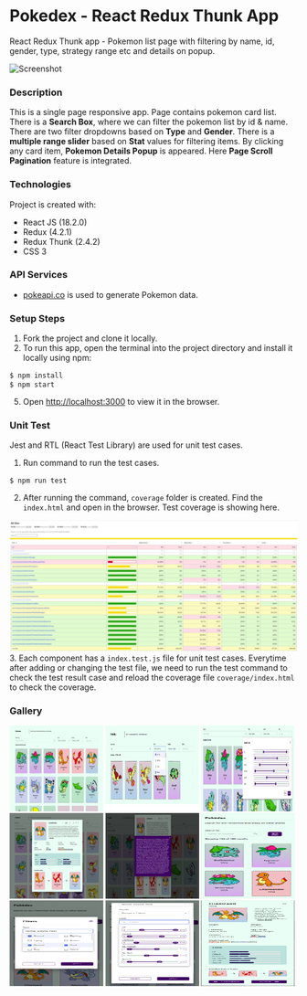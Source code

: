 # Pokedex - React Redux Thunk App
React Redux Thunk app - Pokemon list page with filtering by name, id, gender, type, strategy range etc and details on popup.

![Screenshot](/blob/main/src/assets/img/desktop.png?raw=true)

### Description
This is a single page responsive app. Page contains pokemon card list. There is a **Search Box**, where we can filter the pokemon list by id & name. There are two filter dropdowns based on **Type** and **Gender**. There is a **multiple range slider** based on **Stat** values for filtering items. By clicking any card item, **Pokemon Details Popup** is appeared. Here **Page Scroll Pagination** feature is integrated.


### Technologies
Project is created with:
* React JS (18.2.0)
* Redux (4.2.1)
* Redux Thunk (2.4.2)
* CSS 3


### API Services
* [pokeapi.co](https://pokeapi.co/api/v2/) is used to generate Pokemon data.


### Setup Steps
1. Fork the project and clone it locally.
2. To run this app, open the terminal into the project directory and install it locally using npm:
```shell
$ npm install
$ npm start
```
5. Open [http://localhost:3000](http://localhost:3000) to view it in the browser.


### Unit Test
Jest and RTL (React Test Library) are used for unit test cases.
1. Run command to run the test cases.
```shell
$ npm run test
```
2. After running the command, `coverage` folder is created. Find the `index.html` and open in the browser. Test coverage is showing here.

![Screenshot](https://github.com/aniketmazumdar/react-redux-pokedex/blob/main/src/assets/img/coverage.png?raw=true)
3. Each component has a `index.test.js` file for unit test cases. Everytime after adding or changing the test file, we need to run the test command to check the test result case and reload the coverage file `coverage/index.html` to check the coverage.


### Gallery
<div style="float:left">
<img src="https://github.com/aniketmazumdar/react-redux-pokedex/blob/main/src/assets/img/desktop.png?raw=true" width="32.5%" height="150">
<img src="https://github.com/aniketmazumdar/react-redux-pokedex/blob/main/src/assets/img/desktop-2.png?raw=true" width="32.5%" height="150">
<img src="https://github.com/aniketmazumdar/react-redux-pokedex/blob/main/src/assets/img/desktop-3.png?raw=true" width="32.5%" height="150">
<img src="https://github.com/aniketmazumdar/react-redux-pokedex/blob/main/src/assets/img/desktop-4.png?raw=true" width="32.5%" height="150">
<img src="https://github.com/aniketmazumdar/react-redux-pokedex/blob/main/src/assets/img/desktop-5.png?raw=true" width="32.5%" height="150">
<img src="https://github.com/aniketmazumdar/react-redux-pokedex/blob/main/src/assets/img/mobile-1.png?raw=true" width="32.5%" height="150">
<img src="https://github.com/aniketmazumdar/react-redux-pokedex/blob/main/src/assets/img/mobile-2.png?raw=true" width="32.5%" height="150">
<img src="https://github.com/aniketmazumdar/react-redux-pokedex/blob/main/src/assets/img/mobile-3.png?raw=true" width="32.5%" height="150">
<img src="https://github.com/aniketmazumdar/react-redux-pokedex/blob/main/src/assets/img/mobile-4.png?raw=true" width="32.5%" height="150">
</div>